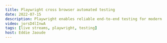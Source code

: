 ```yaml
---
title: Playwright cross browser automated testing
date: 2022-07-15
description: Playwright enables reliable end-to-end testing for modern web apps. Let's walk though the docs and get started with Playwright in this live stream!
video: jorsD4lInwA
tags: [live streams, playwright, testing]
host: Eddie Jaoude
---
```

